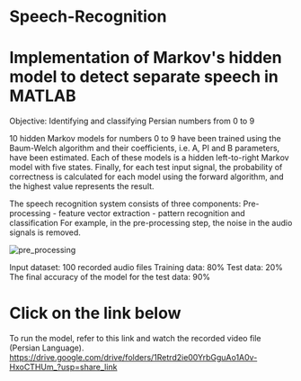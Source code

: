 # Speech-Recognition


# Implementation of Markov's hidden model to detect separate speech in MATLAB

Objective: Identifying and classifying Persian numbers from 0 to 9

10 hidden Markov models for numbers 0 to 9 have been trained using the Baum-Welch algorithm and their coefficients, i.e. A, PI and B parameters, have been estimated.
Each of these models is a hidden left-to-right Markov model with five states. Finally, for each test input signal, the probability of correctness is calculated for each
model using the forward algorithm, and the highest value represents the result.

The speech recognition system consists of three components:
Pre-processing - feature vector extraction - pattern recognition and classification
For example, in the pre-processing step, the noise in the audio signals is removed.

![pre_processing](https://user-images.githubusercontent.com/126339266/221878325-c221f280-6ca2-48d2-aa0c-1695c7dfef21.png)


Input dataset: 100 recorded audio files
Training data: 80%
Test data: 20%
The final accuracy of the model for the test data: 90%

# Click on the link below
To run the model, refer to this link and watch the recorded video file (Persian Language).
https://drive.google.com/drive/folders/1Retrd2ie00YrbGguAo1A0v-HxoCTHUm_?usp=share_link
